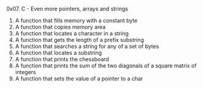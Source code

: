 0x07. C - Even more pointers, arrays and strings
1. A function that fills memory with a constant byte
2. A function that copies memory area
3. A function that locates a character in a string
4. A function that gets the length of a prefix substring
5. A function that searches a string for any of a set of bytes
6. A function that locates a substring
7. A function that prints the chessboard
8. A function that prints the sum of the two diagonals of a square matrix of integers
9. A function that sets the value of a pointer to a char
